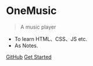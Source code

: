 <!-- _coverpage.md -->

# OneMusic

> A music player

* To learn HTML、CSS、JS etc.
* As Notes.

[GitHub](https://github.com/shincyan1900/OneMusic)
[Get Started](README.md)
